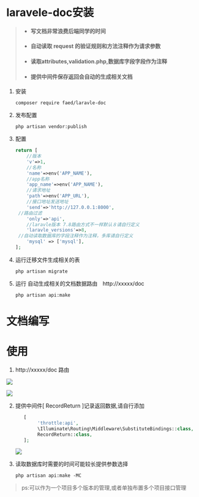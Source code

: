 # laravele-doc安装
> - #### 写文档非常浪费后端同学的时间
>
> - #### 自动读取 request 的验证规则和方法注释作为请求参数
>
> - #### 读取attributes,validation.php,数据库字段字段作为注释
>
> - #### 提供中间件保存返回会自动的生成相关文档

1. 安装

   ```shell
   composer require faed/laravle-doc
   ```

2. 发布配置

   ```shell
   php artisan vendor:publish
   ```

3. 配置

   ```php
   return [
       //版本
       'v'=>1,
       //名称
       'name'=>env('APP_NAME'),
       //app名称
       'app_name'=>env('APP_NAME'),
       //请求地址
       'path'=>env('APP_URL'),
       //接口地址发送地址
       'send'=>'http://127.0.0.1:8000',
   	//路由过滤
       'only'=>'api',
       //laravle版本 7.8路由方式不一样默认８请自行定义
       'laravle_versions'=>8,
   	//自动读取数据库的字段注释作为注释，多库请自行定义
       'mysql' => ['mysql'],
   ];
   
   ```

4. 运行迁移文件生成相关的表

   ```shell
   php artisan migrate
   ```

5. 运行 自动生成相关的文档数据路由　http://xxxxx/doc

   ```she
   php artisan api:make
   ```
# 文档编写


# 使用

1. http://xxxxx/doc 路由

![](http://119.28.55.169/nav.png)

![](http://119.28.55.169/doc.png)

2. 提供中间件[ RecordReturn ]记录返回数据,请自行添加

   ```php
      [
           'throttle:api',
           \Illuminate\Routing\Middleware\SubstituteBindings::class,
           RecordReturn::class,
      ];
   ```

   ![](http://119.28.55.169/return.png)

3. 读取数据库时需要的时间可能较长提供参数选择

   ```shell
   php artisan api:make -MC
   ```

> ps:可以作为一个项目多个版本的管理,或者单独布置多个项目接口管理
